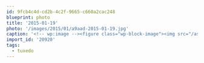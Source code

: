 ```yaml
---
id: 9fcb4c4d-cd2b-4c2f-9665-c660a2cac248
blueprint: photo
title: '2015-01-19'
photo: '/images/2015/01/a9aad-2015-01-19.jpg'
caption: '<!-- wp:image --><figure class="wp-block-image"><img src="/assets/images/2015/01/a9aad-2015-01-19.jpg" /></figure><!-- /wp:image --><!-- wp:paragraph --><p>Always the gentleman #tuxedo</p><!-- /wp:paragraph -->'
import_id: '20920'
tags:
  - tuxedo
---
```

